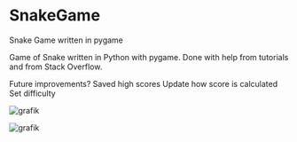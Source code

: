 # SnakeGame
Snake Game written in pygame

Game of Snake written in Python with pygame. Done with help from tutorials and from Stack Overflow.

Future improvements?
Saved high scores
Update how score is calculated
Set difficulty


![grafik](https://user-images.githubusercontent.com/98595145/173789992-a40f2e48-d0c4-4a3c-afb6-084763d0fbba.png)


![grafik](https://user-images.githubusercontent.com/98595145/173790319-5d314470-b39f-4cc7-8770-e4cdd9c622df.png)

